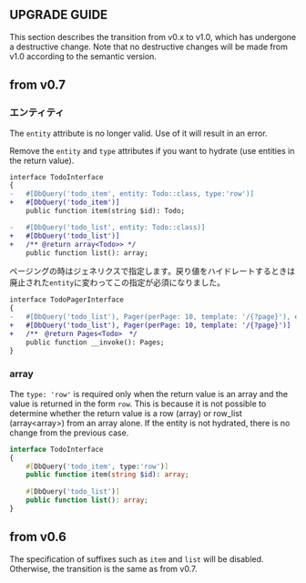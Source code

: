 ## UPGRADE GUIDE

This section describes the transition from v0.x to v1.0, which has undergone a destructive change.
Note that no destructive changes will be made from v1.0 according to the semantic version.

## from v0.7

### エンティティ

The `entity` attribute is no longer valid. Use of it will result in an error.

Remove the `entity` and `type` attributes if you want to hydrate (use entities in the return value).

```diff
interface TodoInterface
{
-   #[DbQuery('todo_item', entity: Todo::class, type:'row')]
+   #[DbQuery('todo_item')]
    public function item(string $id): Todo;

-   #[DbQuery('todo_list', entity: Todo::class)]
+   #[DbQuery('todo_list')]
+   /** @return array<Todo>> */ 
    public function list(): array;

```

ページングの時はジェネリクスで指定します。戻り値をハイドレートするときは廃止された`entity`に変わってこの指定が必須になりました。

```diff
interface TodoPagerInterface
{
-   #[DbQuery('todo_list'), Pager(perPage: 10, template: '/{?page}'), entity: Todo:class]
+   #[DbQuery('todo_list'), Pager(perPage: 10, template: '/{?page}')]
+   /**　@return Pages<Todo>　*/
    public function __invoke(): Pages;
}
```

### array

The `type: 'row'` is required only when the return value is an array and the value is returned in the form `row`. This is because it is not possible to determine whether the return value is a row (array<string>) or row_list (array<array<string>>) from an array alone. If the entity is not hydrated, there is no change from the previous case.

```php
interface TodoInterface
{
    #[DbQuery('todo_item', type:'row')]
    public function item(string $id): array;
  
    #[DbQuery('todo_list')]
    public function list(): array;
}
```

## from v0.6

The specification of suffixes such as `item` and `list` will be disabled. Otherwise, the transition is the same as from v0.7.

